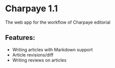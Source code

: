 # Charpaye 1.1
The web app for the workflow of Charpaye editorial

## Features:

+ Writing articles with Markdown support
+ Article revisions/diff
+ Writing reviews on articles
